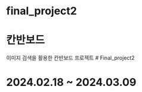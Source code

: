 # final_project2

# 칸반보드
이미지 검색을 활용한 칸반보드 프로젝트
#   F i n a l _ p r o j e c t 2

# 2024.02.18 ~ 2024.03.09
